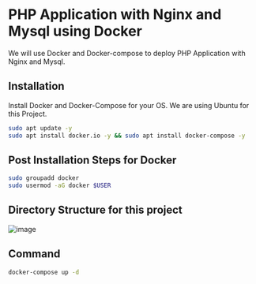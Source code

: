 # PHP Application with Nginx and Mysql using Docker

We will use Docker and Docker-compose to deploy PHP Application with Nginx and Mysql.

## Installation

Install Docker and Docker-Compose for your OS. We are using Ubuntu for this Project.

```bash
sudo apt update -y
sudo apt install docker.io -y && sudo apt install docker-compose -y
```

## Post Installation Steps for Docker

```bash
sudo groupadd docker
sudo usermod -aG docker $USER
```

## Directory Structure for this project

![image](https://user-images.githubusercontent.com/40853082/163222228-011e3c35-422f-48c1-8c33-73388cc5fc16.png)

## Command
```bash
docker-compose up -d
```
